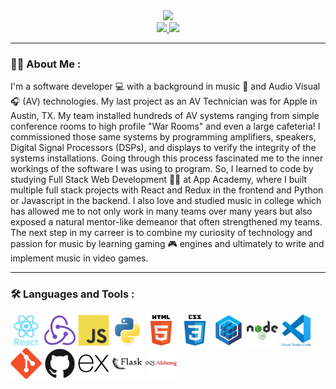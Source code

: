 <div id="header" align="center">
  <img src="https://media3.giphy.com/media/v1.Y2lkPTc5MGI3NjExYnZnZzV2Nnh1M2M3ODcwdjI1ZXZiNmltZDFpdWxtMWt6YTVrOXg5MSZlcD12MV9pbnRlcm5hbF9naWZfYnlfaWQmY3Q9Zw/L1R1tvI9svkIWwpVYr/giphy.gif" />
  <div id="badges">
    <a href="https://github.com/dav94sal">
      <img src="https://img.shields.io/badge/GitHub-gray?logo=github&logoColor=white"/>
    </a>
    <a href="https://www.linkedin.com/in/david-salas-59a5588a/">
      <img src="https://img.shields.io/badge/LinkedIn-blue?logo=linkedin&logoColor=white" />    
    </a>
  </div>
</div>

---

### :woman_technologist: About Me :

I'm a software developer 💻 with a background in music 🎵 and Audio Visual 🎧 (AV) technologies. My last project as an AV Technician was for Apple in Austin, TX.
My team installed hundreds of AV systems ranging from simple conference rooms to high profile "War Rooms" and even a large cafeteria! I commissioned those 
same systems by programming amplifiers, speakers, Digital Signal Processors (DSPs), and displays to verify the integrity of the systems installations. 
Going through this process fascinated me to the inner workings of the software I was using to program. So, I learned to code by studying Full Stack Web 
Development 👩‍💻 at App Academy, where I built multiple full stack projects with React and Redux in the frontend and Python or Javascript in the backend. 
I also love and studied music in college which has allowed me to not only work in many teams over many years but also exposed a natural mentor-like demeanor
that often strengthened my teams. The next step in my carreer is to combine my curiosity of technology and passion for music by learning gaming 🎮 engines and 
ultimately to write and implement music in video games.

---

### :hammer_and_wrench: Languages and Tools :

<div>
  <img 
    src='https://github.com/devicons/devicon/blob/master/icons/react/react-original-wordmark.svg' 
    width='50' title='React' height='50' alt='React'
  />
  <img 
    src='https://github.com/devicons/devicon/blob/master/icons/redux/redux-original.svg' 
    width='50' title='Redux' height='50' alt='React'
  />
  <img 
    src='https://github.com/devicons/devicon/blob/master/icons/javascript/javascript-original.svg' 
    width='50' title='JavaScript' height='50' alt='JavaScript'
  />
  <img 
    src='https://github.com/devicons/devicon/blob/master/icons/python/python-original.svg' 
    width='50' title='Python' height='50' alt='Python'
  />
  <img 
    src='https://github.com/devicons/devicon/blob/master/icons/html5/html5-original-wordmark.svg' 
    width='50' title='HTML5' height='50' alt='HTML5'
  />
  <img 
    src='https://github.com/devicons/devicon/blob/master/icons/css3/css3-original-wordmark.svg' 
    width='50' title='CSS3' height='50' alt='CSS3'
  />
  <img 
    src='https://github.com/devicons/devicon/blob/master/icons/sequelize/sequelize-original.svg' 
    width='50' title='Sequelize' height='50' alt='Sequelize'
  />
  <img 
    src='https://github.com/devicons/devicon/blob/master/icons/nodejs/nodejs-original-wordmark.svg' 
    width='50' title='Nodejs' height='50' alt='Nodejs'
  />
  <img 
    src='https://github.com/devicons/devicon/blob/master/icons/vscode/vscode-original-wordmark.svg' 
    width='50' title='VSCode' height='50' alt='VSCode'
  />
  <img 
    src='https://github.com/devicons/devicon/blob/master/icons/git/git-original.svg' 
    width='50' title='Git' height='50' alt='GitHub'
  />
  <img 
    src='https://github.com/devicons/devicon/blob/master/icons/github/github-original.svg' 
    width='50' title='GitHub' height='50' alt='GitHub'
  />
  <img 
    src='https://github.com/devicons/devicon/blob/master/icons/express/express-original.svg' 
    width='50' title='Express' height='50' alt='Express'
  />
  <img 
    src='https://github.com/devicons/devicon/blob/master/icons/flask/flask-original-wordmark.svg' 
    width='50' title='Flask' height='50' alt='Flask'
  />
  <img 
    src='https://github.com/devicons/devicon/blob/master/icons/sqlalchemy/sqlalchemy-original-wordmark.svg' 
    width='50' title='sqlalchemy' height='50' alt='sqlalchemy' 
  />
</div>
